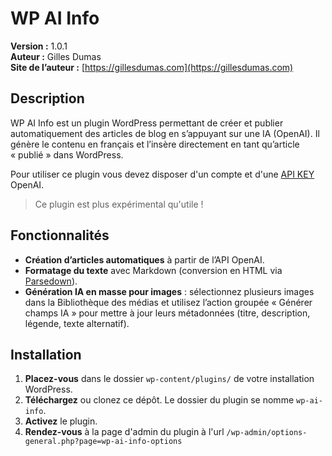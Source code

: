 # WP AI Info

**Version :** 1.0.1  
**Auteur :** Gilles Dumas  
**Site de l’auteur :** [https://gillesdumas.com](https://gillesdumas.com)

## Description

WP AI Info est un plugin WordPress permettant de créer et publier automatiquement des articles de blog en s’appuyant sur une IA (OpenAI). Il génère le contenu en français et l’insère directement en tant qu’article « publié » dans WordPress.

Pour utiliser ce plugin vous devez disposer d'un compte et d'une [API KEY](https://platform.openai.com/api-keys) OpenAI.

> Ce plugin est plus expérimental qu'utile !

## Fonctionnalités

 - **Création d’articles automatiques** à partir de l’API OpenAI.
 - **Formatage du texte** avec Markdown (conversion en HTML via [Parsedown](https://github.com/erusev/parsedown)).
 - **Génération IA en masse pour images** : sélectionnez plusieurs images dans la Bibliothèque des médias et utilisez l’action groupée « Générer champs IA » pour mettre à jour leurs métadonnées (titre, description, légende, texte alternatif).

## Installation

1. **Placez-vous** dans le dossier `wp-content/plugins/` de votre installation WordPress.
2. **Téléchargez** ou clonez ce dépôt. Le dossier du plugin se nomme `wp-ai-info`.
3. **Activez** le plugin.
4. **Rendez-vous** à la page d'admin du plugin à l'url `/wp-admin/options-general.php?page=wp-ai-info-options`
